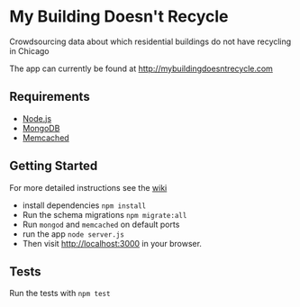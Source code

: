 My Building Doesn't Recycle
===========================

Crowdsourcing data about which residential buildings do not have recycling in Chicago

The app can currently be found at http://mybuildingdoesntrecycle.com

Requirements
------------

* [Node.js](http://nodejs.org/)
* [MongoDB](http://docs.mongodb.org/manual/)
* [Memcached](http://memcached.org/)


Getting Started
---------------
For more detailed instructions see the [wiki](https://github.com/open-city/recycling/wiki)

* install dependencies
  `npm install`
* Run the schema migrations
  `npm migrate:all`
* Run `mongod` and `memcached` on default ports
* run the app
  `node server.js`
* Then visit [http://localhost:3000](http://localhost:3000) in your browser.

Tests
-----
Run the tests with ```npm test```


